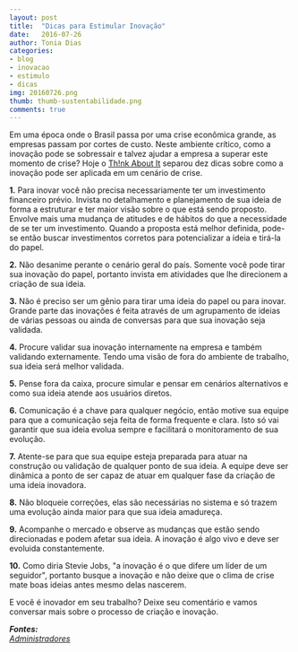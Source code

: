 ```yaml
---
layout: post
title:  "Dicas para Estimular Inovação"
date:   2016-07-26
author: Tonia Dias
categories: 
- blog
- inovacao
- estimulo
- dicas
img: 20160726.png
thumb: thumb-sustentabilidade.png
comments: true
---
```


Em uma época onde o Brasil passa por uma crise econômica grande, as empresas passam por cortes de custo. Neste ambiente crítico, como a inovação pode se sobressair e talvez ajudar a empresa a superar este momento de crise? Hoje o <a href="https://www.instagram.com/blogthinkaboutit/">Th!nk About It</a> separou dez dicas sobre como a inovação pode ser aplicada em um cenário de crise.<!--more-->

<b>1.</b> Para inovar você não precisa necessariamente ter um investimento financeiro prévio. Invista no detalhamento e planejamento de sua ideia de forma a estruturar e ter maior visão sobre o que está sendo proposto. Envolve mais uma mudança de atitudes e de hábitos do que a necessidade de se ter um investimento. Quando a proposta está melhor definida, pode-se então buscar investimentos corretos para potencializar a ideia e tirá-la do papel.

<b>2.</b> Não desanime perante o cenário geral do país. Somente você pode tirar sua inovação do papel, portanto invista em atividades que lhe direcionem a criação de sua ideia.

<b>3.</b> Não é preciso ser um gênio para tirar uma ideia do papel ou para inovar. Grande parte das inovações é feita através de um agrupamento de ideias de várias pessoas ou ainda de conversas para que sua inovação seja validada.

<b>4.</b> Procure validar sua inovação internamente na empresa e também validando externamente. Tendo uma visão de fora do ambiente de trabalho, sua ideia será melhor validada.

<b>5.</b> Pense fora da caixa, procure simular e pensar em cenários alternativos e como sua ideia atende aos usuários diretos.

<b>6.</b> Comunicação é a chave para qualquer negócio, então motive sua equipe para que a comunicação seja feita de forma frequente e clara. Isto só vai garantir que sua ideia evolua sempre e facilitará o monitoramento de sua evolução.

<b>7.</b> Atente-se para que sua equipe esteja preparada para atuar na construção ou validação de qualquer ponto de sua ideia. A equipe deve ser dinâmica a ponto de ser capaz de atuar em qualquer fase da criação de uma ideia inovadora.

<b>8.</b> Não bloqueie correções, elas são necessárias no sistema e só trazem uma evolução ainda maior para que sua ideia amadureça.

<b>9.</b> Acompanhe o mercado e observe as mudanças que estão sendo direcionadas e podem afetar sua ideia. A inovação é algo vivo e deve ser evoluida constantemente.

<b>10.</b> Como diria Stevie Jobs, "a inovação é o que difere um líder de um seguidor", portanto busque a inovação e não deixe que o clima de crise mate boas ideias antes mesmo delas nascerem.

E você é inovador em seu trabalho? Deixe seu comentário e vamos conversar mais sobre o processo de criação e inovação.

<i>
	<b>Fontes: </b><br/>
	<a href="http://www.administradores.com.br/artigos/negocios/10-dicas-de-como-estimular-a-inovacao-em-tempos-de-crise/96919/">Administradores</a><br/>
</i>